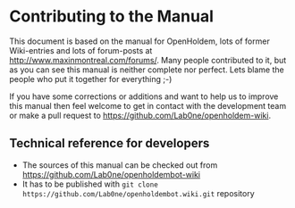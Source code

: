 # Contributing to the Manual

This document is based on the manual for OpenHoldem, lots of
former Wiki-entries and lots of forum-posts at
<http://www.maxinmontreal.com/forums/>. Many people contributed to it,
but as you can see this manual is neither complete nor perfect. Lets
blame the people who put it together for everything ;-)

If you have some corrections or additions and want to help us to improve
this manual then feel welcome to get in contact with the development
team or make a pull request to <https://github.com/Lab0ne/openholdem-wiki>.

## Technical reference for developers

- The sources of this manual can be checked out from
  <https://github.com/Lab0ne/openholdembot-wiki> 
- It has to be published with 
`git clone https://github.com/Lab0ne/openholdembot.wiki.git` repository
